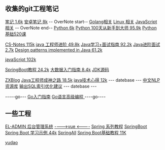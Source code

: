## 收集的git工程笔记
[笔记 1.6k](https://github.com/scalad/Note.git)
[安卓笔记 8k](https://github.com/GcsSloop/AndroidNote.git)
 -- OverNote  start--
 [Golang相关](https://github.com/overnote/over-golang.git)
 [Linux 相关](https://github.com/overnote/over-linux.git)
 [JavaScript 相关](https://github.com/overnote/over-javascript.git)
 -- OverNote  end--
 [Python 6k](https://github.com/lijin-THU/notes-python.git)
 [Python 100天从新手到大师 95.9k](https://github.com/jackfrued/Python-100-Days.git)
 [Python 基础520课](https://github.com/jackfrued/Python-Core-50-Courses.git)

 [CS-Notes 115k](https://github.com/CyC2018/CS-Notes.git)
 [java 工程师进阶 49.8k](https://github.com/doocs/advanced-java.git)
 [Java学习+面试指南 92.2k](https://github.com/Snailclimb/JavaGuide.git)
 [Java进阶面试 2.7k](https://github.com/shishan100/Java-Interview-Advanced.git)
 [Design patterns implemented in Java 61.2k](https://github.com/iluwatar/java-design-patterns.git)

 [javaScript 102k](https://github.com/airbnb/javascript.git)

 [SpringBoot教程 24.2k](https://github.com/ityouknow/spring-boot-examples.git)
 [大数据入门指南 8.4k](https://github.com/heibaiying/BigData-Notes.git)
 [JDK源码](https://github.com/seaswalker/JDK.git)

 [ZXBlog](https://github.com/ZXZxin/ZXBlog.git)
 [Java工程师成神之路 18.5k](https://github.com/hollischuang/toBeTopJavaer.git)
 [java技术心得 12k](https://github.com/aalansehaiyang/technology-talk)
 --- datebase ---
 [中文NLP资源库](https://github.com/fighting41love/funNLP.git)
 [输出SQL索引优化建议](https://github.com/Meituan-Dianping/SQLAdvisor.git)
 --- datebase ---


-----go---
[](https://github.com/xinliangnote/Go.git)
[Go入门指南](https://github.com/unknwon/the-way-to-go_ZH_CN)
[Go语言高级编程 ](https://github.com/chai2010/advanced-go-programming-book.git)
----go----



 ##  一些工程
[EL-ADMIN 后台管理系统](https://github.com/elunez/eladmin?utm_source=gold_browser_extension)
[---->vue <----](https://github.com/bailicangdu/vue2-elm.git)
[Spring 系列教程](https://github.com/wuyouzhuguli/SpringAll?utm_source=gold_browser_extension)
[SpringBoot](https://github.com/JeffLi1993/springboot-learning-example.git)
[Spring Boot 学习示例 44k](https://github.com/ityouknow/spring-boot-examples.git)
[SpringAll](https://github.com/wuyouzhuguli/SpringAll.git)
[Spring Boot基础教程 11K](https://github.com/dyc87112/SpringBoot-Learning.git)



[](https://github.com/jwasham/coding-interview-university.git)

[yudao](https://github.com/YunaiV/SpringBoot-Labs.git)